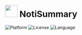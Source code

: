 # <img src="https://user-images.githubusercontent.com/64295913/231799076-5e0f557f-34e5-4521-b45e-8b428a270764.png" height="40"/> NotiSummary

![Platform](https://img.shields.io/badge/Platform-Android-brightgreen.svg)
![License](https://img.shields.io/badge/License-MIT-blue.svg)
![Language](https://img.shields.io/badge/Kotlin-1.8.0-yellowgreen)


